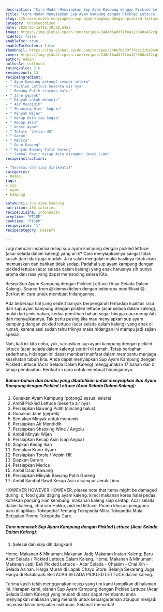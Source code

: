 ```yaml
---
description: "Cara Mudah Menyiapkan Sup Ayam Kampung dengan Pickled Lettuce (Acar Selada Dalam Kaleng) yang Bisa Manjain Lidah"
title: "Cara Mudah Menyiapkan Sup Ayam Kampung dengan Pickled Lettuce (Acar Selada Dalam Kaleng) yang Bisa Manjain Lidah"
slug: 775-cara-mudah-menyiapkan-sup-ayam-kampung-dengan-pickled-lettuce-acar-selada-dalam-kaleng-yang-bisa-manjain-lidah
category: Uncategorized
date: 2022-05-15T12:39:20.645Z
image: https://img-global.cpcdn.com/recipes/348ef6ad3f7fea12/680x482cq70/sup-ayam-kampung-dengan-pickled-lettuce-acar-selada-dalam-kaleng-foto-resep-utama.jpg
hideToc: false
enableToc: true
enableTocContent: false
thumbnail: https://img-global.cpcdn.com/recipes/348ef6ad3f7fea12/680x482cq70/sup-ayam-kampung-dengan-pickled-lettuce-acar-selada-dalam-kaleng-foto-resep-utama.jpg
cover: https://img-global.cpcdn.com/recipes/348ef6ad3f7fea12/680x482cq70/sup-ayam-kampung-dengan-pickled-lettuce-acar-selada-dalam-kaleng-foto-resep-utama.jpg
author: Admin
authorAv: notfound
ratingvalue: 3.6
reviewcount: 13
recipeingredient:
- " Ayam Kampung potong2 sesuai selera"
- " Pickled Lettuce beserta air nya"
- " Bawang Putih cincang halus"
- " Jahe geprek"
- " Minyak untuk menumis"
- " Air Mendidih"
- " Shaoxing Wine  Angciu"
- " Minyak Wijen"
- " Kecap Asin cap Angsa"
- " Kecap Ikan"
- " Knorr Ayam"
- " Totole  Vetsin HK"
- " Garam"
- " Merica"
- " Daun Bawang"
- " Minyak Bawang Putih Goreng"
- " Sambal Rawit Kecap Asin dicampur Jeruk Limo"
recipeinstructions:

- "Selesai dan siap dinikmati!"
categories:
- Resep
tags:
- sup
- ayam
- kampung

katakunci: sup ayam kampung 
nutrition: 288 calories
recipecuisine: Indonesian
preptime: "PT10M"
cooktime: "PT56M"
recipeyield: "1"
recipecategory: Dessert

---
```





Lagi mencari inspirasi resep sup ayam kampung dengan pickled lettuce (acar selada dalam kaleng) yang unik? Cara menyiapkannya sangat tidak susah dan tidak juga mudah. Jika salah mengolah maka hasilnya tidak akan memuaskan dan bahkan tidak sedap. Padahal sup ayam kampung dengan pickled lettuce (acar selada dalam kaleng) yang enak harusnya sih punya aroma dan rasa yang dapat memancing selera Kita.





Resep Sup Ayam Kampung dengan Pickled Lettuce (Acar Selada Dalam Kaleng). Source from @kimmykitchen dengan beberapa modifikasi 😋. Berikut ini cara untuk membuat hidangannya.

Ada beberapa hal yang sedikit banyak berpengaruh terhadap kualitas rasa dari sup ayam kampung dengan pickled lettuce (acar selada dalam kaleng), mulai dari jenis bahan, kedua pemilihan bahan segar hingga cara mengolah dan menyajikannya. Tak perlu pusing jika mau menyiapkan sup ayam kampung dengan pickled lettuce (acar selada dalam kaleng) yang enak di rumah, karena asal sudah tahu triknya maka hidangan ini mampu jadi sajian spesial.






Nah, kali ini kita coba, yuk, variasikan sup ayam kampung dengan pickled lettuce (acar selada dalam kaleng) sendiri di rumah. Tetap berbahan sederhana, hidangan ini dapat memberi manfaat dalam membantu menjaga kesehatan tubuh kita. Anda dapat menyiapkan Sup Ayam Kampung dengan Pickled Lettuce (Acar Selada Dalam Kaleng) menggunakan 17 bahan dan 0 tahap pembuatan. Berikut ini cara untuk membuat hidangannya.

<!--inarticleads1-->

##### Bahan-bahan dan bumbu yang dibutuhkan untuk menyiapkan Sup Ayam Kampung dengan Pickled Lettuce (Acar Selada Dalam Kaleng):

1. Gunakan  Ayam Kampung (potong2 sesuai selera)
1. Ambil  Pickled Lettuce (beserta air nya)
1. Persiapkan  Bawang Putih (cincang halus)
1. Gunakan  Jahe (geprek)
1. Sediakan  Minyak untuk menumis
1. Persiapkan  Air Mendidih
1. Persiapkan  Shaoxing Wine / Angciu
1. Ambil  Minyak Wijen
1. Persiapkan  Kecap Asin (cap Angsa)
1. Siapkan  Kecap Ikan
1. Sediakan  Knorr Ayam
1. Persiapkan  Totole / Vetsin HK
1. Siapkan  Garam
1. Persiapkan  Merica
1. Ambil  Daun Bawang
1. Persiapkan  Minyak Bawang Putih Goreng
1. Ambil  Sambal Rawit Kecap Asin dicampur Jeruk Limo


HOWEVER HOWEVER HOWEVER, please note that items might be damaged during. dj food gulai daging ayam kaleng. kimci makanan korea halal pedas. kotrekan pancing ikan kembung. makanan kaleng siap santap. Acar selada dalam kaleng, choi sim Hakka, pickled lettuce. Promo khusus pengguna baru di aplikasi Tokopedia! Tentang Tokopedia Mitra Tokopedia Mulai Berjualan Promo Tokopedia Care. 

<!--inarticleads2-->

##### Cara memasak Sup Ayam Kampung dengan Pickled Lettuce (Acar Selada Dalam Kaleng):


1. Selesai dan siap dihidangkan!

Home; Makanan &amp; Minuman; Makanan Jadi; Makanan Instan Kaleng; Baru Acar Selada / Pickled Lettuce Dalam Kaleng. Home; Makanan &amp; Minuman; Makanan Jadi; Beli Pickled Lettuce - Acar Selada - Chaisim - Chai Xin - Selada Asinan. Harga Murah di Lapak Chayo Store. Belanja Sekarang Juga Hanya di Bukalapak. Beli ACAR SELADA PICKLED LETTUCE dalam kaleng. 

Terima kasih telah menggunakan resep yang tim kami tampilkan di halaman ini. Harapan kami, olahan Sup Ayam Kampung dengan Pickled Lettuce (Acar Selada Dalam Kaleng) yang mudah di atas dapat membantu anda menyiapkan makanan yang menarik untuk keluarga/teman ataupun menjadi inspirasi dalam berjualan makanan. Selamat mencoba!
